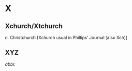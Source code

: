 # X

## Xchurch/Xtchurch

 <i>n.</i> Christchurch [Xchurch usual in Phillips' Journal (also Xch)]

## XYZ

 <i>abbr.</i>


